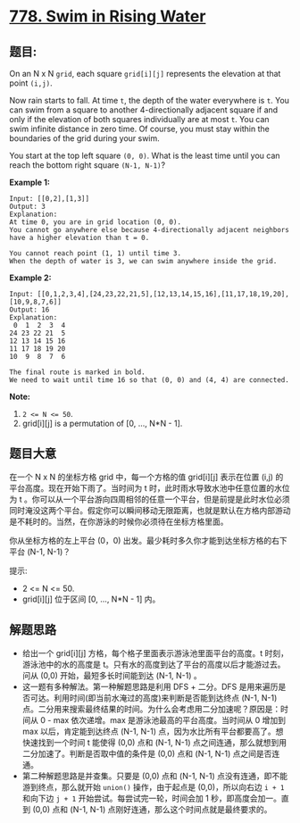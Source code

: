 # [778. Swim in Rising Water](https://leetcode.com/problems/swim-in-rising-water/)


## 题目:

On an N x N `grid`, each square `grid[i][j]` represents the elevation at that point `(i,j)`.

Now rain starts to fall. At time `t`, the depth of the water everywhere is `t`. You can swim from a square to another 4-directionally adjacent square if and only if the elevation of both squares individually are at most `t`. You can swim infinite distance in zero time. Of course, you must stay within the boundaries of the grid during your swim.

You start at the top left square `(0, 0)`. What is the least time until you can reach the bottom right square `(N-1, N-1)`?

**Example 1:**

    Input: [[0,2],[1,3]]
    Output: 3
    Explanation:
    At time 0, you are in grid location (0, 0).
    You cannot go anywhere else because 4-directionally adjacent neighbors have a higher elevation than t = 0.
    
    You cannot reach point (1, 1) until time 3.
    When the depth of water is 3, we can swim anywhere inside the grid.

**Example 2:**

    Input: [[0,1,2,3,4],[24,23,22,21,5],[12,13,14,15,16],[11,17,18,19,20],[10,9,8,7,6]]
    Output: 16
    Explanation:
     0  1  2  3  4
    24 23 22 21  5
    12 13 14 15 16
    11 17 18 19 20
    10  9  8  7  6
    
    The final route is marked in bold.
    We need to wait until time 16 so that (0, 0) and (4, 4) are connected.

**Note:**

1. `2 <= N <= 50`.
2. grid[i][j] is a permutation of [0, ..., N*N - 1].

## 题目大意


在一个 N x N 的坐标方格 grid 中，每一个方格的值 grid[i][j] 表示在位置 (i,j) 的平台高度。现在开始下雨了。当时间为 t 时，此时雨水导致水池中任意位置的水位为 t 。你可以从一个平台游向四周相邻的任意一个平台，但是前提是此时水位必须同时淹没这两个平台。假定你可以瞬间移动无限距离，也就是默认在方格内部游动是不耗时的。当然，在你游泳的时候你必须待在坐标方格里面。

你从坐标方格的左上平台 (0，0) 出发。最少耗时多久你才能到达坐标方格的右下平台 (N-1, N-1)？

提示:

- 2 <= N <= 50.
- grid[i][j] 位于区间 [0, ..., N*N - 1] 内。


## 解题思路

- 给出一个 grid[i][j] 方格，每个格子里面表示游泳池里面平台的高度。t 时刻，游泳池中的水的高度是 t。只有水的高度到达了平台的高度以后才能游过去。问从 (0,0) 开始，最短多长时间能到达 (N-1, N-1) 。
- 这一题有多种解法。第一种解题思路是利用 DFS + 二分。DFS 是用来遍历是否可达。利用时间(即当前水淹过的高度)来判断是否能到达终点 (N-1, N-1) 点。二分用来搜索最终结果的时间。为什么会考虑用二分加速呢？原因是：时间从 0 - max 依次递增。max 是游泳池最高的平台高度。当时间从 0 增加到 max 以后，肯定能到达终点 (N-1, N-1) 点，因为水比所有平台都要高了。想快速找到一个时间 t 能使得 (0,0) 点和 (N-1, N-1) 点之间连通，那么就想到用二分加速了。判断是否取中值的条件是 (0,0) 点和 (N-1, N-1) 点之间是否连通。
- 第二种解题思路是并查集。只要是 (0,0) 点和 (N-1, N-1) 点没有连通，即不能游到终点，那么就开始 `union()` 操作，由于起点是 (0,0)，所以向右边 `i + 1` 和向下边 `j + 1` 开始尝试。每尝试完一轮，时间会加 1 秒，即高度会加一。直到 (0,0) 点和 (N-1, N-1) 点刚好连通，那么这个时间点就是最终要求的。
